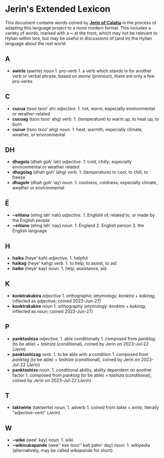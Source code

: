# Jerin's Extended Lexicon

This document contains words coined by **[Jerin of Calatia](contributors/jerin_of_calatia)** in the process of adapting this language project to a more modern format. This includes a variety of words, marked with a **\~** at the front, which may not be relevant to Hylian within lore, but may be useful in discussions of (and in) the Hylian language about the real world.

## A

+ **awirte** (awirte) _noun_ 1. pro-verb 1. a verb which stands in for another verb or verbal phrase, based on _asone_ (pronoun), there are only a few pro-verbs

## C

+ **cucua** (tsoo tsoo' ah) _adjective._ 1. hot, warm; especially environmental or weather-related
+ **cucuag** (tsoo tsoo' ahg) _verb._ 1. (temperature) to warm up, to heat up, to burn
+ **cucue** (tsoo tsoo' ahg) _noun._ 1. heat, warmth; especially climate, weather, or environmental

## DH

+ **dhagola** (dhah goh' lah) _adjective._ 1. cold, chilly; especially environmental or weather related
+ **dhagolag** (dhah goh' lahg) _verb._ 1. (temperature) to cool, to chill, to freeze
+ **dhagole** (dhah goh' lay) _noun._ 1. coolness, coldness; especially climate, weather or environmental

## Ë

+ **\~eñlana** (ehng lah' nah) _adjective._ 1. Englishl of, related to, or made by the English people
+ **\~eñlane** (ehng lah' nay) _noun._ 1. England 2. English person 3. the English language

## H

+ **haika** (heye' kah) _adjective._ 1. helpful
+ **haikag** (heye' kahg) _verb._ 1. to help, to assist, to aid
+ **haike** (heye' kay) _noun._ 1. help, assistance, aid

## K

+ **konktrakakira** _adjective_ 1. orthographic (etymology: _konktra_ + _kakirag_, inflected as adjective; coined 2023-Jun-27)
+ **konktrakakire** _noun_ 1. orthography (etymology: _konktra_ + _kakirag_, inflected as noun; coined 2023-Jun-27)

## P
+ **panktashiza** _adjective._ 1. able conditionally 1. composed from _panktag_ (to be able) + _tashiza_ (conditional), coined by Jerin on 2023-Jul-22 (_Jerin_)
+ **panktashizag** _verb._ 1. to be able with a condition 1. composed from _panktag_ (to be able) + _tashiza_ (conditional), coined by Jerin on 2023-Jul-22 (_Jerin_)
+ **panktashize** noun. 1. conditional ability, ability dependent on another factor 1. composed from _panktag_ (to be able) + _tashiza_ (conditional), coined by Jerin on 2023-Jul-22 (_Jerin_)

## T
+ **taktwirte** (taktwirte) _noun._ 1. adverb 1. coined from _takte_ + _wirte_, literally "adjective-verb" (_Jerin_)

## W

+ **\~wike** (wee' kay)  _noun._ 1. wiki
+ **\~wikicukapande** (wee'' kee tsoo'' kah pahn' day) _noun._ 1. wikipedia (alternatively, may be called _wikapande_ for short)
